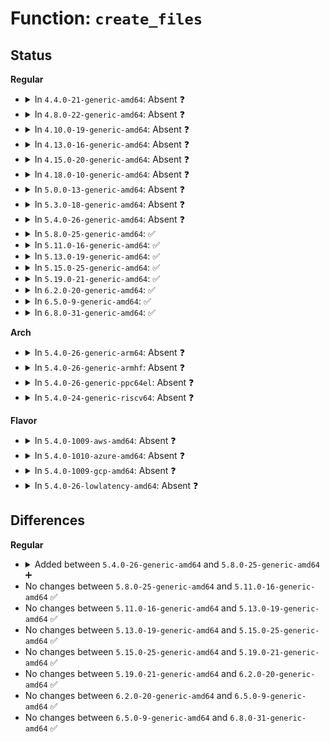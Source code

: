 # Function: <code>create_files</code>

## Status
<b>Regular</b>
<ul>
<li>
<details>
<summary>In <code>4.4.0-21-generic-amd64</code>: Absent ❓</summary>

```json
{
  "name": "create_files",
  "collision_type": "Unique Static",
  "inline_type": "Full",
  "funcs": [
    {
      "addr": 18446744071581521432,
      "name": "create_files",
      "external": false,
      "loc": "fs/sysfs/group.c:35",
      "file": "fs/sysfs/group.c",
      "inline": "not declared, inlined",
      "caller_inline": [
        "fs/sysfs/group.c:internal_create_group"
      ],
      "caller_func": []
    }
  ],
  "symbols": []
}
```
</details>
</li>
<li>
<details>
<summary>In <code>4.8.0-22-generic-amd64</code>: Absent ❓</summary>

```json
{
  "name": "create_files",
  "collision_type": "Unique Static",
  "inline_type": "Full",
  "funcs": [
    {
      "addr": 18446744071581707416,
      "name": "create_files",
      "external": false,
      "loc": "fs/sysfs/group.c:35",
      "file": "fs/sysfs/group.c",
      "inline": "not declared, inlined",
      "caller_inline": [
        "fs/sysfs/group.c:internal_create_group"
      ],
      "caller_func": []
    }
  ],
  "symbols": []
}
```
</details>
</li>
<li>
<details>
<summary>In <code>4.10.0-19-generic-amd64</code>: Absent ❓</summary>

```json
{
  "name": "create_files",
  "collision_type": "Unique Static",
  "inline_type": "Full",
  "funcs": [
    {
      "addr": 18446744071581795272,
      "name": "create_files",
      "external": false,
      "loc": "fs/sysfs/group.c:35",
      "file": "fs/sysfs/group.c",
      "inline": "not declared, inlined",
      "caller_inline": [
        "fs/sysfs/group.c:internal_create_group"
      ],
      "caller_func": []
    }
  ],
  "symbols": []
}
```
</details>
</li>
<li>
<details>
<summary>In <code>4.13.0-16-generic-amd64</code>: Absent ❓</summary>

```json
{
  "name": "create_files",
  "collision_type": "Unique Static",
  "inline_type": "Full",
  "funcs": [
    {
      "addr": 18446744071581850241,
      "name": "create_files",
      "external": false,
      "loc": "fs/sysfs/group.c:35",
      "file": "fs/sysfs/group.c",
      "inline": "not declared, inlined",
      "caller_inline": [
        "fs/sysfs/group.c:internal_create_group"
      ],
      "caller_func": []
    }
  ],
  "symbols": []
}
```
</details>
</li>
<li>
<details>
<summary>In <code>4.15.0-20-generic-amd64</code>: Absent ❓</summary>

```json
{
  "name": "create_files",
  "collision_type": "Unique Static",
  "inline_type": "Full",
  "funcs": [
    {
      "addr": 18446744071582000049,
      "name": "create_files",
      "external": false,
      "loc": "fs/sysfs/group.c:35",
      "file": "fs/sysfs/group.c",
      "inline": "not declared, inlined",
      "caller_inline": [
        "fs/sysfs/group.c:internal_create_group"
      ],
      "caller_func": []
    }
  ],
  "symbols": []
}
```
</details>
</li>
<li>
<details>
<summary>In <code>4.18.0-10-generic-amd64</code>: Absent ❓</summary>

```json
{
  "name": "create_files",
  "collision_type": "Unique Static",
  "inline_type": "Full",
  "funcs": [
    {
      "addr": 18446744071582188065,
      "name": "create_files",
      "external": false,
      "loc": "fs/sysfs/group.c:33",
      "file": "fs/sysfs/group.c",
      "inline": "not declared, inlined",
      "caller_inline": [
        "fs/sysfs/group.c:internal_create_group"
      ],
      "caller_func": []
    }
  ],
  "symbols": []
}
```
</details>
</li>
<li>
<details>
<summary>In <code>5.0.0-13-generic-amd64</code>: Absent ❓</summary>

```json
{
  "name": "create_files",
  "collision_type": "Unique Static",
  "inline_type": "Full",
  "funcs": [
    {
      "addr": 18446744071582283183,
      "name": "create_files",
      "external": false,
      "loc": "fs/sysfs/group.c:33",
      "file": "fs/sysfs/group.c",
      "inline": "not declared, inlined",
      "caller_inline": [
        "fs/sysfs/group.c:internal_create_group"
      ],
      "caller_func": []
    }
  ],
  "symbols": []
}
```
</details>
</li>
<li>
<details>
<summary>In <code>5.3.0-18-generic-amd64</code>: Absent ❓</summary>

```json
{
  "name": "create_files",
  "collision_type": "Unique Static",
  "inline_type": "Full",
  "funcs": [
    {
      "addr": 18446744071582448047,
      "name": "create_files",
      "external": false,
      "loc": "fs/sysfs/group.c:33",
      "file": "fs/sysfs/group.c",
      "inline": "not declared, inlined",
      "caller_inline": [
        "fs/sysfs/group.c:internal_create_group"
      ],
      "caller_func": []
    }
  ],
  "symbols": []
}
```
</details>
</li>
<li>
<details>
<summary>In <code>5.4.0-26-generic-amd64</code>: Absent ❓</summary>

```json
{
  "name": "create_files",
  "collision_type": "Unique Static",
  "inline_type": "Full",
  "funcs": [
    {
      "addr": 18446744071582547215,
      "name": "create_files",
      "external": false,
      "loc": "fs/sysfs/group.c:34",
      "file": "fs/sysfs/group.c",
      "inline": "not declared, inlined",
      "caller_inline": [
        "fs/sysfs/group.c:internal_create_group"
      ],
      "caller_func": []
    }
  ],
  "symbols": []
}
```
</details>
</li>
<li>
<details>
<summary>In <code>5.8.0-25-generic-amd64</code>: ✅</summary>

```c
int create_files(struct kernfs_node * parent, struct kobject * kobj, kuid_t uid, kgid_t gid, const struct attribute_group * grp, int update)
```

```json
{
  "name": "create_files",
  "collision_type": "Unique Static",
  "inline_type": "No",
  "funcs": [
    {
      "addr": 18446744071582853008,
      "name": "create_files",
      "external": false,
      "loc": "fs/sysfs/group.c:34",
      "file": "fs/sysfs/group.c",
      "inline": "seen, unknown",
      "caller_inline": [],
      "caller_func": [
        "fs/sysfs/group.c:internal_create_group",
        "fs/sysfs/group.c:internal_create_group"
      ]
    }
  ],
  "symbols": [
    {
      "addr": 18446744071582853008,
      "name": "create_files",
      "section": ".text",
      "bind": "STB_LOCAL",
      "size": 500
    }
  ]
}
```
</details>
</li>
<li>
<details>
<summary>In <code>5.11.0-16-generic-amd64</code>: ✅</summary>

```c
int create_files(struct kernfs_node * parent, struct kobject * kobj, kuid_t uid, kgid_t gid, const struct attribute_group * grp, int update)
```

```json
{
  "name": "create_files",
  "collision_type": "Unique Static",
  "inline_type": "No",
  "funcs": [
    {
      "addr": 18446744071582926064,
      "name": "create_files",
      "external": false,
      "loc": "fs/sysfs/group.c:34",
      "file": "fs/sysfs/group.c",
      "inline": "seen, unknown",
      "caller_inline": [],
      "caller_func": [
        "fs/sysfs/group.c:internal_create_group",
        "fs/sysfs/group.c:internal_create_group"
      ]
    }
  ],
  "symbols": [
    {
      "addr": 18446744071582926064,
      "name": "create_files",
      "section": ".text",
      "bind": "STB_LOCAL",
      "size": 500
    }
  ]
}
```
</details>
</li>
<li>
<details>
<summary>In <code>5.13.0-19-generic-amd64</code>: ✅</summary>

```c
int create_files(struct kernfs_node * parent, struct kobject * kobj, kuid_t uid, kgid_t gid, const struct attribute_group * grp, int update)
```

```json
{
  "name": "create_files",
  "collision_type": "Unique Static",
  "inline_type": "No",
  "funcs": [
    {
      "addr": 18446744071582953712,
      "name": "create_files",
      "external": false,
      "loc": "fs/sysfs/group.c:34",
      "file": "fs/sysfs/group.c",
      "inline": "seen, unknown",
      "caller_inline": [],
      "caller_func": [
        "fs/sysfs/group.c:internal_create_group",
        "fs/sysfs/group.c:internal_create_group"
      ]
    }
  ],
  "symbols": [
    {
      "addr": 18446744071582953712,
      "name": "create_files",
      "section": ".text",
      "bind": "STB_LOCAL",
      "size": 500
    }
  ]
}
```
</details>
</li>
<li>
<details>
<summary>In <code>5.15.0-25-generic-amd64</code>: ✅</summary>

```c
int create_files(struct kernfs_node * parent, struct kobject * kobj, kuid_t uid, kgid_t gid, const struct attribute_group * grp, int update)
```

```json
{
  "name": "create_files",
  "collision_type": "Unique Static",
  "inline_type": "No",
  "funcs": [
    {
      "addr": 18446744071583288960,
      "name": "create_files",
      "external": false,
      "loc": "fs/sysfs/group.c:34",
      "file": "fs/sysfs/group.c",
      "inline": "seen, unknown",
      "caller_inline": [],
      "caller_func": [
        "fs/sysfs/group.c:internal_create_group",
        "fs/sysfs/group.c:internal_create_group"
      ]
    }
  ],
  "symbols": [
    {
      "addr": 18446744071583288960,
      "name": "create_files",
      "section": ".text",
      "bind": "STB_LOCAL",
      "size": 500
    }
  ]
}
```
</details>
</li>
<li>
<details>
<summary>In <code>5.19.0-21-generic-amd64</code>: ✅</summary>

```c
int create_files(struct kernfs_node * parent, struct kobject * kobj, kuid_t uid, kgid_t gid, const struct attribute_group * grp, int update)
```

```json
{
  "name": "create_files",
  "collision_type": "Unique Static",
  "inline_type": "No",
  "funcs": [
    {
      "addr": 18446744071583794784,
      "name": "create_files",
      "external": false,
      "loc": "fs/sysfs/group.c:34",
      "file": "fs/sysfs/group.c",
      "inline": "seen, unknown",
      "caller_inline": [],
      "caller_func": [
        "fs/sysfs/group.c:internal_create_group",
        "fs/sysfs/group.c:internal_create_group"
      ]
    }
  ],
  "symbols": [
    {
      "addr": 18446744071583794784,
      "name": "create_files",
      "section": ".text",
      "bind": "STB_LOCAL",
      "size": 513
    }
  ]
}
```
</details>
</li>
<li>
<details>
<summary>In <code>6.2.0-20-generic-amd64</code>: ✅</summary>

```c
int create_files(struct kernfs_node * parent, struct kobject * kobj, kuid_t uid, kgid_t gid, const struct attribute_group * grp, int update)
```

```json
{
  "name": "create_files",
  "collision_type": "Unique Static",
  "inline_type": "No",
  "funcs": [
    {
      "addr": 18446744071584414880,
      "name": "create_files",
      "external": false,
      "loc": "fs/sysfs/group.c:34",
      "file": "fs/sysfs/group.c",
      "inline": "seen, unknown",
      "caller_inline": [],
      "caller_func": [
        "fs/sysfs/group.c:internal_create_group",
        "fs/sysfs/group.c:internal_create_group"
      ]
    }
  ],
  "symbols": [
    {
      "addr": 18446744071584414880,
      "name": "create_files",
      "section": ".text",
      "bind": "STB_LOCAL",
      "size": 513
    }
  ]
}
```
</details>
</li>
<li>
<details>
<summary>In <code>6.5.0-9-generic-amd64</code>: ✅</summary>

```c
int create_files(struct kernfs_node * parent, struct kobject * kobj, kuid_t uid, kgid_t gid, const struct attribute_group * grp, int update)
```

```json
{
  "name": "create_files",
  "collision_type": "Unique Static",
  "inline_type": "No",
  "funcs": [
    {
      "addr": 18446744071584643440,
      "name": "create_files",
      "external": false,
      "loc": "fs/sysfs/group.c:34",
      "file": "fs/sysfs/group.c",
      "inline": "seen, unknown",
      "caller_inline": [],
      "caller_func": [
        "fs/sysfs/group.c:internal_create_group",
        "fs/sysfs/group.c:internal_create_group"
      ]
    }
  ],
  "symbols": [
    {
      "addr": 18446744071584643440,
      "name": "create_files",
      "section": ".text",
      "bind": "STB_LOCAL",
      "size": 516
    }
  ]
}
```
</details>
</li>
<li>
<details>
<summary>In <code>6.8.0-31-generic-amd64</code>: ✅</summary>

```c
int create_files(struct kernfs_node * parent, struct kobject * kobj, kuid_t uid, kgid_t gid, const struct attribute_group * grp, int update)
```

```json
{
  "name": "create_files",
  "collision_type": "Unique Static",
  "inline_type": "No",
  "funcs": [
    {
      "addr": 18446744071584875824,
      "name": "create_files",
      "external": false,
      "loc": "fs/sysfs/group.c:34",
      "file": "fs/sysfs/group.c",
      "inline": "seen, unknown",
      "caller_inline": [],
      "caller_func": [
        "fs/sysfs/group.c:internal_create_group",
        "fs/sysfs/group.c:internal_create_group"
      ]
    }
  ],
  "symbols": [
    {
      "addr": 18446744071584875824,
      "name": "create_files",
      "section": ".text",
      "bind": "STB_LOCAL",
      "size": 516
    }
  ]
}
```
</details>
</li>
</ul>
<b>Arch</b>
<ul>
<li>
<details>
<summary>In <code>5.4.0-26-generic-arm64</code>: Absent ❓</summary>

```json
{
  "name": "create_files",
  "collision_type": "Unique Static",
  "inline_type": "Full",
  "funcs": [
    {
      "addr": 18446603336494186152,
      "name": "create_files",
      "external": false,
      "loc": "fs/sysfs/group.c:34",
      "file": "fs/sysfs/group.c",
      "inline": "not declared, inlined",
      "caller_inline": [
        "fs/sysfs/group.c:internal_create_group"
      ],
      "caller_func": []
    }
  ],
  "symbols": []
}
```
</details>
</li>
<li>
<details>
<summary>In <code>5.4.0-26-generic-armhf</code>: Absent ❓</summary>

```json
{
  "name": "create_files",
  "collision_type": "Unique Static",
  "inline_type": "Full",
  "funcs": [
    {
      "addr": 3227621888,
      "name": "create_files",
      "external": false,
      "loc": "fs/sysfs/group.c:34",
      "file": "fs/sysfs/group.c",
      "inline": "not declared, inlined",
      "caller_inline": [
        "fs/sysfs/group.c:internal_create_group"
      ],
      "caller_func": []
    }
  ],
  "symbols": []
}
```
</details>
</li>
<li>
<details>
<summary>In <code>5.4.0-26-generic-ppc64el</code>: Absent ❓</summary>

```json
{
  "name": "create_files",
  "collision_type": "Unique Static",
  "inline_type": "Full",
  "funcs": [
    {
      "addr": 13835058055287875320,
      "name": "create_files",
      "external": false,
      "loc": "fs/sysfs/group.c:34",
      "file": "fs/sysfs/group.c",
      "inline": "not declared, inlined",
      "caller_inline": [
        "fs/sysfs/group.c:internal_create_group"
      ],
      "caller_func": []
    }
  ],
  "symbols": []
}
```
</details>
</li>
<li>
<details>
<summary>In <code>5.4.0-24-generic-riscv64</code>: Absent ❓</summary>

```json
{
  "name": "create_files",
  "collision_type": "Unique Static",
  "inline_type": "Full",
  "funcs": [
    {
      "addr": 18446743936273649904,
      "name": "create_files",
      "external": false,
      "loc": "fs/sysfs/group.c:34",
      "file": "fs/sysfs/group.c",
      "inline": "not declared, inlined",
      "caller_inline": [
        "fs/sysfs/group.c:internal_create_group"
      ],
      "caller_func": []
    }
  ],
  "symbols": []
}
```
</details>
</li>
</ul>
<b>Flavor</b>
<ul>
<li>
<details>
<summary>In <code>5.4.0-1009-aws-amd64</code>: Absent ❓</summary>

```json
{
  "name": "create_files",
  "collision_type": "Unique Static",
  "inline_type": "Full",
  "funcs": [
    {
      "addr": 18446744071582515951,
      "name": "create_files",
      "external": false,
      "loc": "fs/sysfs/group.c:34",
      "file": "fs/sysfs/group.c",
      "inline": "not declared, inlined",
      "caller_inline": [
        "fs/sysfs/group.c:internal_create_group"
      ],
      "caller_func": []
    }
  ],
  "symbols": []
}
```
</details>
</li>
<li>
<details>
<summary>In <code>5.4.0-1010-azure-amd64</code>: Absent ❓</summary>

```json
{
  "name": "create_files",
  "collision_type": "Unique Static",
  "inline_type": "Full",
  "funcs": [
    {
      "addr": 18446744071582453119,
      "name": "create_files",
      "external": false,
      "loc": "fs/sysfs/group.c:34",
      "file": "fs/sysfs/group.c",
      "inline": "not declared, inlined",
      "caller_inline": [
        "fs/sysfs/group.c:internal_create_group"
      ],
      "caller_func": []
    }
  ],
  "symbols": []
}
```
</details>
</li>
<li>
<details>
<summary>In <code>5.4.0-1009-gcp-amd64</code>: Absent ❓</summary>

```json
{
  "name": "create_files",
  "collision_type": "Unique Static",
  "inline_type": "Full",
  "funcs": [
    {
      "addr": 18446744071582506431,
      "name": "create_files",
      "external": false,
      "loc": "fs/sysfs/group.c:34",
      "file": "fs/sysfs/group.c",
      "inline": "not declared, inlined",
      "caller_inline": [
        "fs/sysfs/group.c:internal_create_group"
      ],
      "caller_func": []
    }
  ],
  "symbols": []
}
```
</details>
</li>
<li>
<details>
<summary>In <code>5.4.0-26-lowlatency-amd64</code>: Absent ❓</summary>

```json
{
  "name": "create_files",
  "collision_type": "Unique Static",
  "inline_type": "Full",
  "funcs": [
    {
      "addr": 18446744071582587327,
      "name": "create_files",
      "external": false,
      "loc": "fs/sysfs/group.c:34",
      "file": "fs/sysfs/group.c",
      "inline": "not declared, inlined",
      "caller_inline": [
        "fs/sysfs/group.c:internal_create_group"
      ],
      "caller_func": []
    }
  ],
  "symbols": []
}
```
</details>
</li>
</ul>

## Differences
<b>Regular</b>
<ul>
<li>
<details>
<summary>Added between <code>5.4.0-26-generic-amd64</code> and <code>5.8.0-25-generic-amd64</code> ➕</summary>

```c
int create_files(struct kernfs_node * parent, struct kobject * kobj, kuid_t uid, kgid_t gid, const struct attribute_group * grp, int update)
```
</details>
</li>
<li>
No changes between <code>5.8.0-25-generic-amd64</code> and <code>5.11.0-16-generic-amd64</code> ✅
</li>
<li>
No changes between <code>5.11.0-16-generic-amd64</code> and <code>5.13.0-19-generic-amd64</code> ✅
</li>
<li>
No changes between <code>5.13.0-19-generic-amd64</code> and <code>5.15.0-25-generic-amd64</code> ✅
</li>
<li>
No changes between <code>5.15.0-25-generic-amd64</code> and <code>5.19.0-21-generic-amd64</code> ✅
</li>
<li>
No changes between <code>5.19.0-21-generic-amd64</code> and <code>6.2.0-20-generic-amd64</code> ✅
</li>
<li>
No changes between <code>6.2.0-20-generic-amd64</code> and <code>6.5.0-9-generic-amd64</code> ✅
</li>
<li>
No changes between <code>6.5.0-9-generic-amd64</code> and <code>6.8.0-31-generic-amd64</code> ✅
</li>
</ul>
